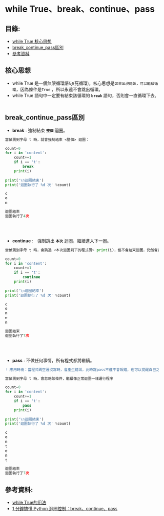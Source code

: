 while True、break、continue、pass
====

目錄:
----
* [while True 核心思想](#核心思想)
* [break_continue_pass區別](#break_continue_pass區別)
* [參考資料](#參考資料)


核心思想
------
* while True 是一個無限循環語句(死循環)，核心思想是`如果出現錯誤，可以繼續循環`，因為條件是`True` ，所以永遠不會跳出循環。
* while True 語句中一定要有結束該循環的 **`break`** 語句，否則會一直循環下去。
<br></br>

break_continue_pass區別
-----

* **break** : 強制結束 **`整個`** 迴圈。

```diff
當偵測到字母 t 時，就會強制結束 <整個> 迴圈：
```


```python
count=0
for i in 'content':
    count+=1
    if i == 't':
        break
    print(i)
    
print('\n迴圈結束')
print('迴圈執行了 %d 次' %count)
```
```python
c
o
n

迴圈結束
迴圈執行了4次

```
<br></br>

* **continue** :　強制跳出 **`本次`** 迴圈，繼續進入下一圈。

```python
當偵測到字母 t 時，會跳過 <本次迴圈剩下的程式碼> print(i)，但不會結束迴圈，仍然會進入下一圈繼續執行
```

```python
count=0
for i in 'content':
    count+=1
    if i == 't':
        continue
    print(i)
    
print('\n迴圈結束')
print('迴圈執行了 %d 次' %count)
```

```python
c
o
n
e
n

迴圈結束
迴圈執行了7次
```
<br></br>

* **pass** : 不做任何事情，所有程式都將繼續。

```diff
! 應用時機：當程式碼空著沒寫時，會產生錯誤，此時寫pass不僅不會報錯，也可以提醒自己之後要來完成
```

```python
當偵測到字母 t 時，會忽略該條件，繼續像正常迴圈一樣運行程序
```

```python
count=0
for i in 'content':
    count+=1
    if i == 't':
        pass
    print(i)
    
print('\n迴圈結束')
print('迴圈執行了 %d 次' %count)
```

```python
c
o
n
t
e
n
t

迴圈結束
迴圈執行了7次
```


參考資料:
------
* [while True的用法](https://blog.csdn.net/geerniya/article/details/77524173)
* [1 分鐘搞懂 Python 迴圈控制：break、continue、pass](https://medium.com/@chiayinchen/1-%E5%88%86%E9%90%98%E6%90%9E%E6%87%82-python-%E8%BF%B4%E5%9C%88%E6%8E%A7%E5%88%B6-break-continue-pass-be290cd1f9d8)
